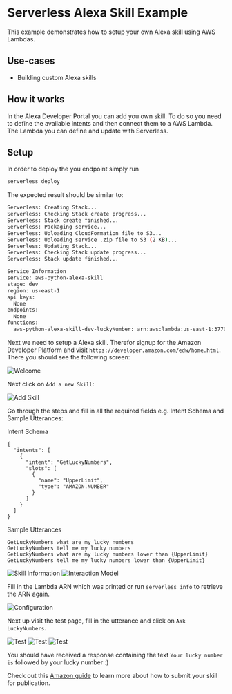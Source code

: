 # Serverless Alexa Skill Example

This example demonstrates how to setup your own Alexa skill using AWS Lambdas.

## Use-cases

- Building custom Alexa skills

## How it works

In the Alexa Developer Portal you can add you own skill. To do so you need to define the available intents and then connect them to a AWS Lambda. The Lambda you can define and update with Serverless.

## Setup

In order to deploy the you endpoint simply run

```bash
serverless deploy
```

The expected result should be similar to:

```bash
Serverless: Creating Stack...
Serverless: Checking Stack create progress...
Serverless: Stack create finished...
Serverless: Packaging service...
Serverless: Uploading CloudFormation file to S3...
Serverless: Uploading service .zip file to S3 (2 KB)...
Serverless: Updating Stack...
Serverless: Checking Stack update progress...
Serverless: Stack update finished...

Service Information
service: aws-python-alexa-skill
stage: dev
region: us-east-1
api keys:
  None
endpoints:
  None
functions:
  aws-python-alexa-skill-dev-luckyNumber: arn:aws:lambda:us-east-1:377024778620:function:aws-python-alexa-skill-dev-luckyNumber
```

Next we need to setup a Alexa skill. Therefor signup for the Amazon Developer Platform and visit `https://developer.amazon.com/edw/home.html`. There you should see the following screen:

![Welcome](https://cloud.githubusercontent.com/assets/223045/21183285/8403b37c-c207-11e6-89c0-d36582010af8.png)

Next click on `Add a new Skill`:

![Add Skill](https://cloud.githubusercontent.com/assets/223045/21183286/84051262-c207-11e6-8422-945b6b45e83b.png)

Go through the steps and fill in all the required fields e.g. Intent Schema and Sample Utterances:

Intent Schema
```
{
  "intents": [
    {
      "intent": "GetLuckyNumbers",
      "slots": [
        {
          "name": "UpperLimit",
          "type": "AMAZON.NUMBER"
        }
      ]
    }
  ]
}
```

Sample Utterances
```
GetLuckyNumbers what are my lucky numbers
GetLuckyNumbers tell me my lucky numbers
GetLuckyNumbers what are my lucky numbers lower than {UpperLimit}
GetLuckyNumbers tell me my lucky numbers lower than {UpperLimit}
```

![Skill Information](https://cloud.githubusercontent.com/assets/223045/21183279/83eec480-c207-11e6-841b-d8925f0804a5.png)
![Interaction Model](https://cloud.githubusercontent.com/assets/223045/21183280/83ef3d84-c207-11e6-87a5-bb8dcbb903f8.png)

Fill in the Lambda ARN which was printed or run `serverless info` to retrieve the ARN again.

![Configuration](https://cloud.githubusercontent.com/assets/223045/21183281/83f17086-c207-11e6-89b7-2f6d96ac559c.png)

Next up visit the test page, fill in the utterance and click on `Ask LuckyNumbers`.

![Test](https://cloud.githubusercontent.com/assets/223045/21183283/83f1f632-c207-11e6-858d-41b1a3154e91.png)
![Test](https://cloud.githubusercontent.com/assets/223045/21183282/83f1f628-c207-11e6-974e-b7c051ffb6eb.png)
![Test](https://cloud.githubusercontent.com/assets/223045/21183284/83f708ac-c207-11e6-8199-9489e8f3e494.png)

You should have received a response containing the text `Your lucky number is` followed by your lucky number :)

Check out this [Amazon guide](https://developer.amazon.com/public/solutions/alexa/alexa-skills-kit/overviews/steps-to-build-a-custom-skill#your-skill-is-published-now-what) to learn more about how to submit your skill for publication.
